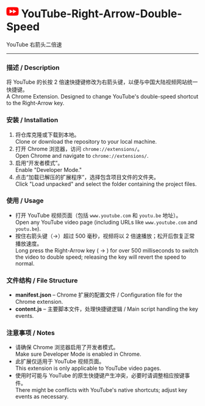 # <img src="icon128.png" alt="YouTube-Right-Arrow-Double-Speed" width="32" height="32"> YouTube-Right-Arrow-Double-Speed
YouTube 右箭头二倍速

---

### 描述 / Description

将 YouTube 的长按 2 倍速快捷键修改为右箭头键，以便与中国大陆视频网站统一快捷键。  
A Chrome Extension. Designed to change YouTube's double-speed shortcut to the Right-Arrow key.  

### 安装 / Installation

1. 将仓库克隆或下载到本地。  
   Clone or download the repository to your local machine.
2. 打开 Chrome 浏览器，访问 `chrome://extensions/`。  
   Open Chrome and navigate to `chrome://extensions/`.
3. 启用“开发者模式”。  
   Enable "Developer Mode."
4. 点击“加载已解压的扩展程序”，选择包含项目文件的文件夹。  
   Click "Load unpacked" and select the folder containing the project files.

### 使用 / Usage

- 打开 YouTube 视频页面（包括 `www.youtube.com` 和 `youtu.be` 地址）。  
  Open any YouTube video page (including URLs like `www.youtube.com` and `youtu.be`).
- 按住右箭头键（→）超过 500 毫秒，视频将以 2 倍速播放；松开后恢复正常播放速度。  
  Long press the Right-Arrow key ( → ) for over 500 milliseconds to switch the video to double speed; releasing the key will revert the speed to normal.

### 文件结构 / File Structure

- **manifest.json** – Chrome 扩展的配置文件 / Configuration file for the Chrome extension.
- **content.js** – 主要脚本文件，处理快捷键逻辑 / Main script handling the key events.

### 注意事项 / Notes

- 请确保 Chrome 浏览器启用了开发者模式。  
  Make sure Developer Mode is enabled in Chrome.
- 此扩展仅适用于 YouTube 视频页面。  
  This extension is only applicable to YouTube video pages.
- 使用时可能与 YouTube 的原生快捷键产生冲突，必要时请调整相应按键事件。  
  There might be conflicts with YouTube's native shortcuts; adjust key events as necessary.
  